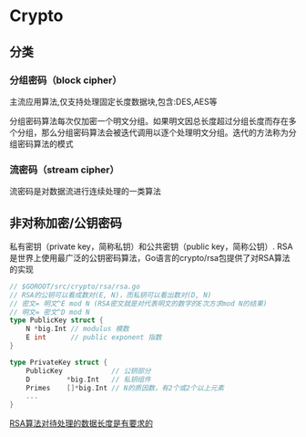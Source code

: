 # Crypto

## 分类

### 分组密码（block cipher）

主流应用算法,仅支持处理固定长度数据块,包含:DES,AES等

分组密码算法每次仅加密一个明文分组。如果明文因总长度超过分组长度而存在多个分组，那么分组密码算法会被迭代调用以逐个处理明文分组。迭代的方法称为分组密码算法的模式

### 流密码（stream cipher）

流密码是对数据流进行连续处理的一类算法

## 非对称加密/公钥密码

私有密钥（private key，简称私钥）和公共密钥（public key，简称公钥）.
RSA是世界上使用最广泛的公钥密码算法，Go语言的crypto/rsa包提供了对RSA算法的实现

```go
// $GOROOT/src/crypto/rsa/rsa.go
// RSA的公钥可以看成数对(E, N)，而私钥可以看出数对(D, N)
// 密文= 明文^E mod N (RSA密文就是对代表明文的数字的E次方求mod N的结果)
// 明文= 密文^D mod N
type PublicKey struct {
    N *big.Int // modulus 模数
    E int      // public exponent 指数
}

type PrivateKey struct {
    PublicKey            // 公钥部分
    D         *big.Int   // 私钥组件
    Primes    []*big.Int // N的质因数，有2个或2个以上元素
    ...
}
```

[RSA算法对待处理的数据长度是有要求的](https://www.cnblogs.com/caidi/p/14794952.html)
